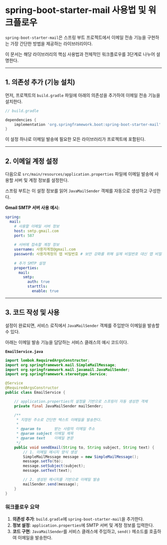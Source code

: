 
# spring-boot-starter-mail 사용법 및 워크플로우

`spring-boot-starter-mail`은 스프링 부트 프로젝트에서 이메일 전송 기능을 구현하는 가장 간단한 방법을 제공하는 라이브러리이다.

이 문서는 해당 라이브러리의 핵심 사용법과 전체적인 워크플로우를 3단계로 나누어 설명한다.

---

## 1. 의존성 추가 (기능 설치)

먼저, 프로젝트의 `build.gradle` 파일에 아래의 의존성을 추가하여 이메일 전송 기능을 설치한다.

```groovy
// build.gradle

dependencies {
    implementation 'org.springframework.boot:spring-boot-starter-mail'
}
````

이 설정 하나로 이메일 발송에 필요한 모든 라이브러리가 프로젝트에 포함된다.

-----

## 2\. 이메일 계정 설정

다음으로 `src/main/resources/application.properties` 파일에 이메일 발송에 사용할 서버 및 계정 정보를 설정한다.

스프링 부트는 이 설정 정보를 읽어 `JavaMailSender` 객체를 자동으로 생성하고 구성한다.

**Gmail SMTP 서버 사용 예시:**

```yml
spring:
  mail:
    # 사용할 이메일 서버 정보
    host: smtp.gmail.com
    port: 587
    
    # 서버에 접속할 계정 정보
    username: 사용자계정@gmail.com
    password: 사용자계정의 앱 비밀번호 # 보안 강화를 위해 실제 비밀번호 대신 앱 비밀번호 사용을 권장한다.
    
    # 추가 SMTP 설정
    properties:
      mail:
        smtp:
          auth: true
          starttls:
            enable: true

```

-----

## 3\. 코드 작성 및 사용

설정이 완료되면, 서비스 로직에서 `JavaMailSender` 객체를 주입받아 이메일을 발송할 수 있다.

아래는 이메일 발송 기능을 담당하는 서비스 클래스의 예시 코드이다.

**`EmailService.java`**

```java
import lombok.RequiredArgsConstructor;
import org.springframework.mail.SimpleMailMessage;
import org.springframework.mail.javamail.JavaMailSender;
import org.springframework.stereotype.Service;

@Service
@RequiredArgsConstructor
public class EmailService {

    // application.properties의 설정을 기반으로 스프링이 자동 생성한 객체
    private final JavaMailSender mailSender;

    /**
     * 지정된 주소로 간단한 텍스트 이메일을 발송한다.
     *
     * @param to      받는 사람의 이메일 주소
     * @param subject 이메일 제목
     * @param text    이메일 본문
     */
    public void sendEmail(String to, String subject, String text) {
        // 1. 이메일 메시지 양식 생성
        SimpleMailMessage message = new SimpleMailMessage();
        message.setTo(to);
        message.setSubject(subject);
        message.setText(text);

        // 2. 생성된 메시지를 기반으로 이메일 발송
        mailSender.send(message);
    }
}
```

### 워크플로우 요약

1.  **의존성 추가**: `build.gradle`에 `spring-boot-starter-mail`을 추가한다.
2.  **정보 설정**: `application.properties`에 SMTP 서버 및 계정 정보를 입력한다.
3.  **코드 구현**: `JavaMailSender`를 서비스 클래스에 주입하고, `send()` 메소드를 호출하여 이메일을 발송한다.

